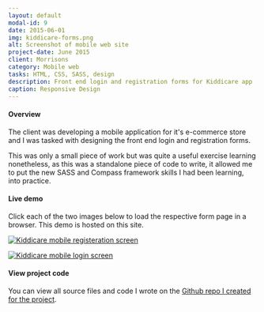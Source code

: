 ```yaml
---
layout: default
modal-id: 9
date: 2015-06-01
img: kiddicare-forms.png
alt: Screenshot of mobile web site
project-date: June 2015
client: Morrisons
category: Mobile web
tasks: HTML, CSS, SASS, design
description: Front end login and registration forms for Kiddicare app
caption: Responsive Design
---
```




#### Overview

The client was developing a mobile application for it's e-commerce store and I was tasked with designing the front end login and registration forms.  

This was only a small piece of work but was quite a useful exercise learning nonetheless, as this was a standalone piece of code to write, it allowed me to put the new SASS and Compass framework skills I had been learning, into practice.  

#### Live demo

Click each of the two images below to load the respective form page in a browser.  This demo is hosted on this site.  

<a href="/kiddicare-login-screens/register.htm"><img src="/img/kiddicare-register.png" alt="Kiddicare mobile registeration screen"></a>

<a href="/kiddicare-login-screens/login.htm">
<img src="/img/kiddicare-login.png" alt="Kiddicare mobile login screen"></a>



#### View project code

You can view all source files and code I wrote on the [Github repo I created for the project](https://github.com/johnasp/login-screens).  





